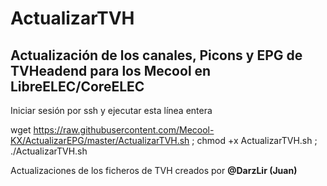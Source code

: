 # ActualizarTVH

## Actualización de los canales, Picons y EPG de TVHeadend para los Mecool en LibreELEC/CoreELEC

Iniciar sesión por ssh y ejecutar esta línea entera

wget https://raw.githubusercontent.com/Mecool-KX/ActualizarEPG/master/ActualizarTVH.sh ; chmod +x ActualizarTVH.sh ; ./ActualizarTVH.sh

Actualizaciones de los ficheros de TVH creados por **@DarzLir (Juan)**

